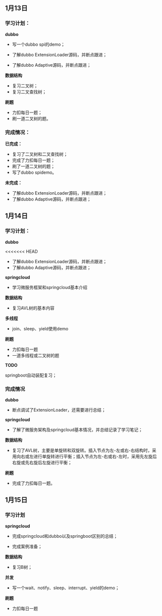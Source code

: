 ## 1月13日

### 学习计划：

**dubbo**

* 写一个dubbo spi的demo；

* 了解dubbo ExtensionLoader源码，并断点跟进；
* 了解dubbo Adaptive源码，并断点跟进；

**数据结构**

* 复习二叉树；
* 复习二叉查找树；

**刷题**

* 力扣每日一题；
* 刷一道二叉树的题。

### 完成情况：

**已完成：**

* 复习了二叉树和二叉查找树；
* 完成了力扣每日一题；
* 刷了一道二叉树的题；
* 写了dubbo spidemo。

**未完成：**

* 了解dubbo ExtensionLoader源码，并断点跟进；
* 了解dubbo Adaptive源码，并断点跟进；

##  1月14日

### 学习计划：

**dubbo**

<<<<<<< HEAD
* 了解dubbo ExtensionLoader源码，并断点跟进；
* 了解dubbo Adaptive源码，并断点跟进；

**springcloud**

* 学习微服务框架和springcloud基本介绍

**数据结构**

* 复习AVL树的基本内容

**多线程**

* join、sleep、yield使用demo

**刷题**

* 力扣每日一题
* 一道多线程或二叉树的题

**TODO**

springboot自动装配复习；

### 完成情况

**dubbo**

* 断点调试了ExtensionLoader，还需要进行总结；

**springcloud**

* 了解了微服务架构及springcloud基本情况，并总结记录了学习笔记；

**数据结构**

* 复习了AVL树，主要是单旋转和双旋转。插入节点为左-左或右-右结构时，采用向右或左进行单旋转进行平衡；插入节点为左-右或右-左时，采用先左旋后右旋或先右旋后左旋进行平衡；

**刷题**

* 完成了力扣每日一题。

## 1月15日

### 学习计划

**springcloud**

* 完成springcloud和dubbo以及springboot区别的总结；

* 完成案例准备；

**数据结构**

* 复习B树；

**并发**

* 写一个wait、notify、sleep、interrupt、yield的demo；

**刷题**

* 力扣每日一题